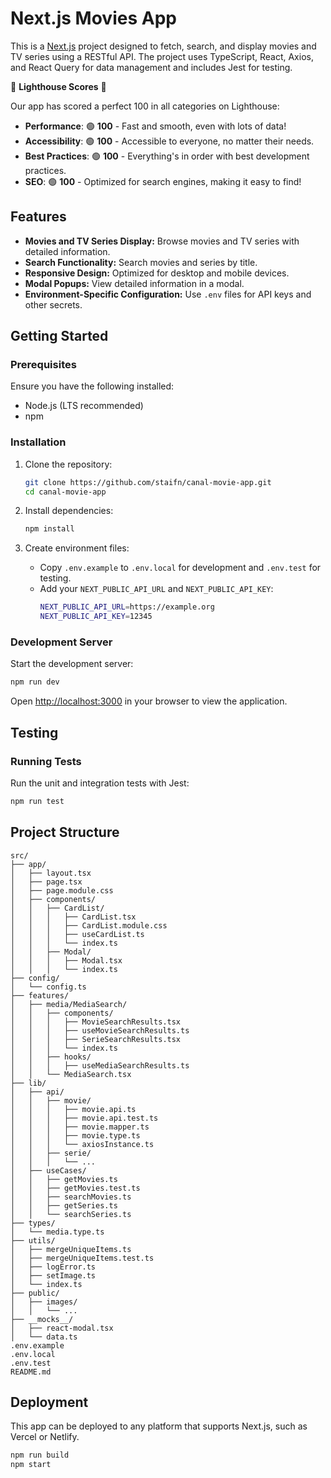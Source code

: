# Next.js Movies App

This is a [Next.js](https://nextjs.org) project designed to fetch, search, and display movies and TV series using a RESTful API. The project uses TypeScript, React, Axios, and React Query for data management and includes Jest for testing.

🚀 **Lighthouse Scores** 🚀

Our app has scored a perfect 100 in all categories on Lighthouse:

- **Performance**: 🟢 **100** - Fast and smooth, even with lots of data!
- **Accessibility**: 🟢 **100** - Accessible to everyone, no matter their needs.
- **Best Practices**: 🟢 **100** - Everything's in order with best development practices.
- **SEO**: 🟢 **100** - Optimized for search engines, making it easy to find!

## Features

- **Movies and TV Series Display:** Browse movies and TV series with detailed information.
- **Search Functionality:** Search movies and series by title.
- **Responsive Design:** Optimized for desktop and mobile devices.
- **Modal Popups:** View detailed information in a modal.
- **Environment-Specific Configuration:** Use `.env` files for API keys and other secrets.

## Getting Started

### Prerequisites

Ensure you have the following installed:

- Node.js (LTS recommended)
- npm

### Installation

1. Clone the repository:

   ```bash
   git clone https://github.com/staifn/canal-movie-app.git
   cd canal-movie-app
   ```

2. Install dependencies:

   ```bash
   npm install
   ```

3. Create environment files:
   - Copy `.env.example` to `.env.local` for development and `.env.test` for testing.
   - Add your `NEXT_PUBLIC_API_URL` and `NEXT_PUBLIC_API_KEY`:
     ```bash
     NEXT_PUBLIC_API_URL=https://example.org
     NEXT_PUBLIC_API_KEY=12345
     ```

### Development Server

Start the development server:

```bash
npm run dev
```

Open [http://localhost:3000](http://localhost:3000) in your browser to view the application.

## Testing

### Running Tests

Run the unit and integration tests with Jest:

```bash
npm run test
```

## Project Structure

```plaintext
src/
├── app/
│   ├── layout.tsx
│   ├── page.tsx
│   ├── page.module.css
│   ├── components/
│   │   ├── CardList/
│   │   │   ├── CardList.tsx
│   │   │   ├── CardList.module.css
│   │   │   ├── useCardList.ts
│   │   │   └── index.ts
│   │   ├── Modal/
│   │   │   ├── Modal.tsx
│   │   │   └── index.ts
├── config/
│   └── config.ts
├── features/
│   ├── media/MediaSearch/
│   │   ├── components/
│   │   │   ├── MovieSearchResults.tsx
│   │   │   ├── useMovieSearchResults.ts
│   │   │   ├── SerieSearchResults.tsx
│   │   │   └── index.ts
│   │   ├── hooks/
│   │   │   ├── useMediaSearchResults.ts
│   │   └── MediaSearch.tsx
├── lib/
│   ├── api/
│   │   ├── movie/
│   │   │   ├── movie.api.ts
│   │   │   ├── movie.api.test.ts
│   │   │   ├── movie.mapper.ts
│   │   │   ├── movie.type.ts
│   │   │   └── axiosInstance.ts
│   │   ├── serie/
│   │   │   └── ...
│   ├── useCases/
│   │   ├── getMovies.ts
│   │   ├── getMovies.test.ts
│   │   ├── searchMovies.ts
│   │   ├── getSeries.ts
│   │   └── searchSeries.ts
├── types/
│   └── media.type.ts
├── utils/
│   ├── mergeUniqueItems.ts
│   ├── mergeUniqueItems.test.ts
│   ├── logError.ts
│   ├── setImage.ts
│   └── index.ts
├── public/
│   ├── images/
│   │   └── ...
├── __mocks__/
│   ├── react-modal.tsx
│   └── data.ts
.env.example
.env.local
.env.test
README.md
```

## Deployment

This app can be deployed to any platform that supports Next.js, such as Vercel or Netlify.

```bash
npm run build
npm start
```
